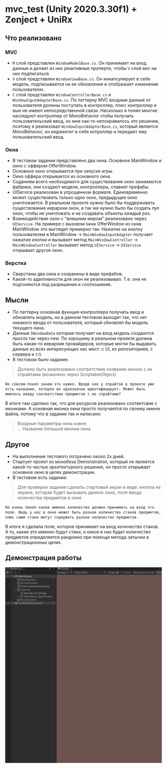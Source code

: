 # mvc_test (Unity 2020.3.30f1) + Zenject + UniRx
## Что реализовано

### MVC
- `M` слой представлен `WindowModelBase.cs`. Он принимает на вход данные и делает из них реактивные проперти, чтобы `V` слой мог на них подписаться.
- `V` слой представлен `WindowViewBase.cs`. Он инкапсулирует в себе модель, подписывается на ее обновления и отображает изменения пользователю.
- `C` слой представлен  `WindowControllerBase.cs` и `WindowInputAdapterBase.cs`. По паттерну MVC входные данные от пользователя должны поступать в контроллер, плюс контроллер и вью не имеют непосредственной связи. Насколько я понял многие наследуют контроллер от MonoBehavior чтобы получать пользовательский ввод, но мне как-то непонравилось это решение, поэтому я реализовал `WindowInputAdapterBase.cs`, который является MonoBehavior, он инджектит в себя котроллер и передает ему пользовательский ввод.

### Окна
- В тестовом задании представлено два окна. Основное MainWindow и окно с оффером OfferWindow.
- Основное окно открывается при запуске игры.
- Окно оффера открывается из основного окна.
- Соданием всего необходимого для существования окон занимаются фабрики, они создают модели, контроллеры, спавнят префабы.
- UIService реализован в упрощенном формате. Единовременно может существовать только одно окно, предыдущее окно уничтожается. В реальном проекте нужно было бы поддерживать существование иерархии окон, а так же нужно было бы создать пул окон, чтобы не уничтожать и не создавать объекты каждый раз.
- Взаимодействие окон с "внешним миром" реализовано через `UIService`. На примере с вызовом окна OfferWindow из окна MainWIndow это выглядит примерно так: Нажатие на кнопку пользователем в MainWindow -> `MainWindowInputAdapter` получает нажатие кнопки и вызывает метод `MainWindowController` -> `MainWindowController` вызывает метод `UIService` -> `UIService` открывает другое окно.

### Верстка
- Сверстаны два окна и сохранены в виде префабов.
- Какой-то адаптивности для окон не реализовывал. Т.е. они не подгоняются под разрешения и соотношения.

## Мысли
- По паттерну основная фукнция контроллера получать ввод и обновлять модель, но в данном тестовом выходит так, что нет никакого ввода от пользователя, который обновлял бы модель текущего окна.
- Данные `IWindowData` которые получает на вход модель создаются просто так через new. По хорошему в реальном проекте должна быть какая-то иерархия провайдеров, которые могли бы выдавать данные из всех интересующих нас мест: с UI, из репозиториев, с сервера и т.п.
- В тестовом было задание:
> Должно быть реализовано соответствие название иконок с их спрайтами (возможно через ScriptableObject)

	Не совсем понял зачем это нужно. Вроде как у спрайтов в проекте уже есть название, которое их однозначно идентифицирует. Может быть имелось ввиду соответствие предметов с их спрайтами?
В итоге там сделано так, что для ресурсов реализовано соответсвие с иконками. А основная иконка окна просто получается по своему имени файла, потому что в задании так и написано:
> Входные параметры окна извне:		
...
Название большой иконки окна



## Другое
- На выполнение тестового потрачено около 2х дней.
- Стартует проект из монобеха Demonstration, который не является какой-то частью архитектурного решения, он просто открывает основное окно в целях демонстрации.
- В тестовом есть задание:
> Для проверки задания сделать стартовый экран в виде: кнопка на экране, которая будет вызывать данное окно, поле ввода количества предметов в окне

	Не очень понял какое именно количество должно принимать на вход это поле. Ведь у нас в окне может быть разное количество стаков предметов, плюс сами стаки могут содержать разное количество предметов.
В итоге я сделала поле, которое принимает на вход количество стаков. А то, какие это именно будут стаки, и какое в них будет количество предметов определяется рандомно при помощи метода затычки в демонстрационных целях.

## Демонстрация работы
![](mvc_gif.gif)
